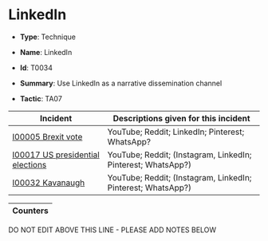 # LinkedIn

* **Type**: Technique

* **Name**: LinkedIn

* **Id**: T0034

* **Summary**: Use LinkedIn as a narrative dissemination channel

* **Tactic**: TA07


| Incident | Descriptions given for this incident |
| -------- | -------------------- |
| [I00005 Brexit vote](../incidents/I00005.md) | YouTube; Reddit; LinkedIn; Pinterest; WhatsApp? |
| [I00017 US presidential elections](../incidents/I00017.md) | YouTube; Reddit; (Instagram, LinkedIn; Pinterest; WhatsApp?) |
| [I00032 Kavanaugh](../incidents/I00032.md) | YouTube; Reddit; (Instagram, LinkedIn; Pinterest; WhatsApp?) |



| Counters |
| -------- |
DO NOT EDIT ABOVE THIS LINE - PLEASE ADD NOTES BELOW